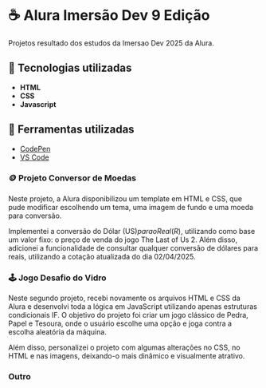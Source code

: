 # :coffee: Alura Imersão Dev 9 Edição 
Projetos resultado dos estudos da Imersao Dev 2025 da Alura.

## :rocket: Tecnologias utilizadas
- **HTML**
- **CSS**
- **Javascript**

## :toolbox: Ferramentas utilizadas
- [CodePen](https://codepen.io/)
- [VS Code](https://code.visualstudio.com/)

### :coin: Projeto Conversor de Moedas 
Neste projeto, a Alura disponibilizou um template em HTML e CSS, que pude modificar escolhendo um tema, uma imagem de fundo e uma moeda para conversão.

Implementei a conversão do Dólar (US$) para o Real (R$), utilizando como base um valor fixo: o preço de venda do jogo The Last of Us 2. Além disso, adicionei a funcionalidade de consultar qualquer conversão de dólares para reais, utilizando a cotação atualizada do dia 02/04/2025.

### :joystick: Jogo Desafio do Vidro 
Neste segundo projeto, recebi novamente os arquivos HTML e CSS da Alura e desenvolvi toda a lógica em JavaScript utilizando apenas estruturas condicionais IF. O objetivo do projeto foi criar um jogo clássico de Pedra, Papel e Tesoura, onde o usuário escolhe uma opção e joga contra a escolha aleatória da máquina.

Além disso, personalizei o projeto com algumas alterações no CSS, no HTML e nas imagens, deixando-o mais dinâmico e visualmente atrativo.

### Outro
